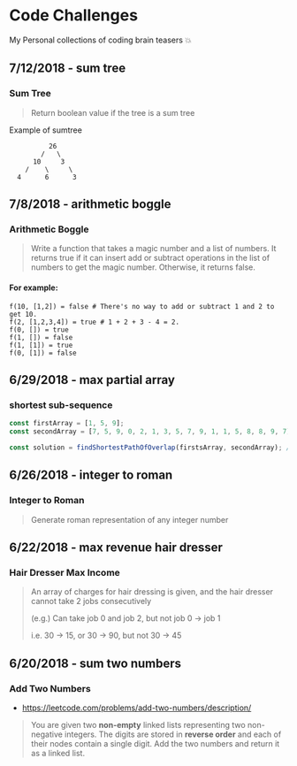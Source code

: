# Code Challenges
My Personal collections of coding brain teasers 💥
## 7/12/2018 - sum tree 

### Sum Tree
> Return boolean value if the tree is a sum tree

Example of sumtree
```
          26
        /   \
      10     3
    /    \     \
  4      6      3
```

## 7/8/2018 - arithmetic boggle 

### Arithmetic Boggle

> Write a function that takes a magic number and a list of numbers. It returns true if it can insert add or subtract operations in the list of numbers to get the magic number. Otherwise, it returns false.
#### For example:
```
f(10, [1,2]) = false # There's no way to add or subtract 1 and 2 to get 10.
f(2, [1,2,3,4]) = true # 1 + 2 + 3 - 4 = 2.
f(0, []) = true
f(1, []) = false
f(1, [1]) = true
f(0, [1]) = false
```
## 6/29/2018 - max partial array 

### shortest sub-sequence

```javascript
const firstArray = [1, 5, 9];
const secondArray = [7, 5, 9, 0, 2, 1, 3, 5, 7, 9, 1, 1, 5, 8, 8, 9, 7];

const solution = findShortestPathOfOverlap(firstsArray, secondArray); // [7, 10], or [9, 12]
```
## 6/26/2018 - integer to roman 

### Integer to Roman

> Generate roman representation of any integer number
## 6/22/2018 - max revenue hair dresser 

### Hair Dresser Max Income

> An array of charges for hair dressing is given, and the hair dresser cannot take 2 jobs consecutively
>
> (e.g.) Can take job 0 and job 2, but not job 0 -> job 1
>
> i.e. 30 -> 15, or 30 -> 90, but not 30 -> 45
## 6/20/2018 - sum two numbers 

### Add Two Numbers

- https://leetcode.com/problems/add-two-numbers/description/

> You are given two **non-empty** linked lists representing two non-negative integers. The digits are stored in **reverse order** and each of their nodes contain a single digit. Add the two numbers and return it as a linked list.
